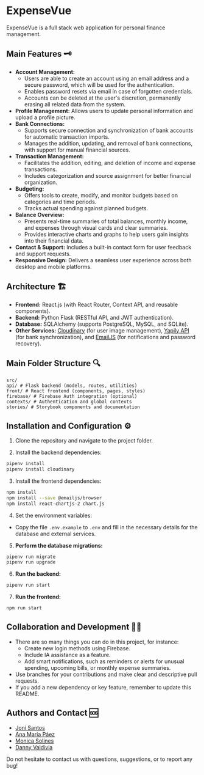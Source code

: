 # ExpenseVue

ExpenseVue is a full stack web application for personal finance management.

## Main Features 🗝️

- **Account Management:**  
  - Users are able to create an account using an email address and a secure password, which will be used for the authentication.
  - Enables password resets via email in case of forgotten credentials.
  - Accounts can be deleted at the user's discretion, permanently erasing all related data from the system.
- **Profile Management:**
  Allows users to update personal information and upload a profile picture.
- **Bank Connections:**
  - Supports secure connection and synchronization of bank accounts for automatic transaction imports.
  - Manages the addition, updating, and removal of bank connections, with support for manual financial sources.
- **Transaction Management:**
  - Facilitates the addition, editing, and deletion of income and expense transactions.
  - Includes categorization and source assignment for better financial organization.
- **Budgeting:**
  - Offers tools to create, modify, and monitor budgets based on categories and time periods.
  - Tracks actual spending against planned budgets.
- **Balance Overview:**
  - Presents real-time summaries of total balances, monthly income, and expenses through visual cards and clear summaries.
  - Provides interactive charts and graphs to help users gain insights into their financial data.
- **Contact & Support:**
  Includes a built-in contact form for user feedback and support requests.
- **Responsive Design:**
  Delivers a seamless user experience across both desktop and mobile platforms.


## Architecture 🏗️

- **Frontend:** React.js (with React Router, Context API, and reusable components).
- **Backend:** Python Flask (RESTful API, and JWT authentication).
- **Database:** SQLAlchemy (supports PostgreSQL, MySQL, and SQLite).
- **Other Services:** [Cloudinary](https://cloudinary.com/) (for user image management), [Yapily API](https://docs.yapily.com/) (for bank synchronization), and [EmailJS](https://www.emailjs.com/) (for notifications and password recovery).

## Main Folder Structure 🔍

```
src/
api/ # Flask backend (models, routes, utilities)
front/ # React frontend (components, pages, styles)
firebase/ # Firebase Auth integration (optional)
contexts/ # Authentication and global contexts
stories/ # Storybook components and documentation
```

## Installation and Configuration ⚙️

1. Clone the repository and navigate to the project folder.

2. Install the backend dependencies:
```sh
pipenv install
pipenv install cloudinary
```

3. Install the frontend dependencies:
```sh
npm install
npm install --save @emailjs/browser
npm install react-chartjs-2 chart.js
```

4. Set the environment variables:
- Copy the file `.env.example` to `.env` and fill in the necessary details for the database and external services.

5. **Perform the database migrations:**
```sh
pipenv run migrate
pipenv run upgrade
```

6. **Run the backend:**
```sh
pipenv run start
```

7. **Run the frontend:**
```sh
npm run start
```

## Collaboration and Development 👩‍💻

- There are so many things you can do in this project, for instance:
  - Create new login methods using Firebase.
  - Include IA assistance as a feature.
  - Add smart notifications, such as reminders or alerts for unusual spending, upcoming bills, or monthly expense summaries.
- Use branches for your contributions and make clear and descriptive pull requests.
- If you add a new dependency or key feature, remember to update this README.

## Authors and Contact 🆘

- [Joni Santos](https://github.com/JoniXSantos)
- [Ana Maria Páez](https://github.com/AnaPaez89)
- [Monica Solines](https://github.com/monicasolines)
- [Danny Valdivia](https://github.com/dluisvaldivia)

Do not hesitate to contact us with questions, suggestions, or to report any bug!
